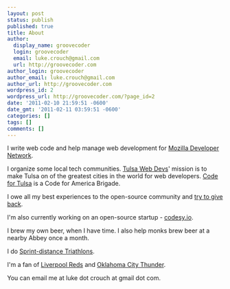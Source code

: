 ```yaml
---
layout: post
status: publish
published: true
title: About
author:
  display_name: groovecoder
  login: groovecoder
  email: luke.crouch@gmail.com
  url: http://groovecoder.com
author_login: groovecoder
author_email: luke.crouch@gmail.com
author_url: http://groovecoder.com
wordpress_id: 2
wordpress_url: http://groovecoder.com/?page_id=2
date: '2011-02-10 21:59:51 -0600'
date_gmt: '2011-02-11 03:59:51 -0600'
categories: []
tags: []
comments: []
---
```

<p>I write web code and help manage web development for <a title="Take 5 minutes to help web developers and earn Stack Overflow rep" href="https://developer.mozilla.org/">Mozilla Developer Network</a>.</p>
<p>I organize some local tech communities. <a title="Take 5 minutes to help web developers and earn Stack Overflow rep" href="http://tulsawebdevs.org/">Tulsa Web Devs</a>' mission is to make Tulsa on of the greatest cities in the world for web developers. <a href="http://codefortulsa.org/">Code for Tulsa</a> is a Code for America Brigade.</p>
<p>I owe all my best experiences to the open-source community and <a href="https://github.com/groovecoder">try to give back</a>.</p>
<p>I'm also currently working on an open-source startup - <a href="http://codesy.io">codesy.io</a>.</p>
<p>I brew my own beer, when I have time. I also help monks brew beer at a nearby Abbey once a month.</p>
<p>I do <a href="https://en.wikipedia.org/wiki/Triathlon#Race_formats">Sprint-distance Triathlons</a>.</p>
<p>I'm a fan of <a href="http://www.liverpoolfc.com">Liverpool Reds</a> and <a href="http://www.nba.com/thunder/">Oklahoma City Thunder</a>.</p>
<p>You can email me at luke dot crouch at gmail dot com.</p>
